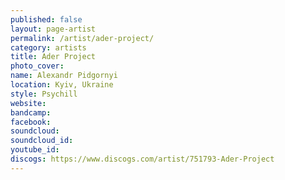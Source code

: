 ```yaml
---
published: false
layout: page-artist
permalink: /artist/ader-project/
category: artists
title: Ader Project
photo_cover: 
name: Alexandr Pidgornyi
location: Kyiv, Ukraine
style: Psychill
website: 
bandcamp: 
facebook: 
soundcloud: 
soundcloud_id: 
youtube_id: 
discogs: https://www.discogs.com/artist/751793-Ader-Project
---
```

